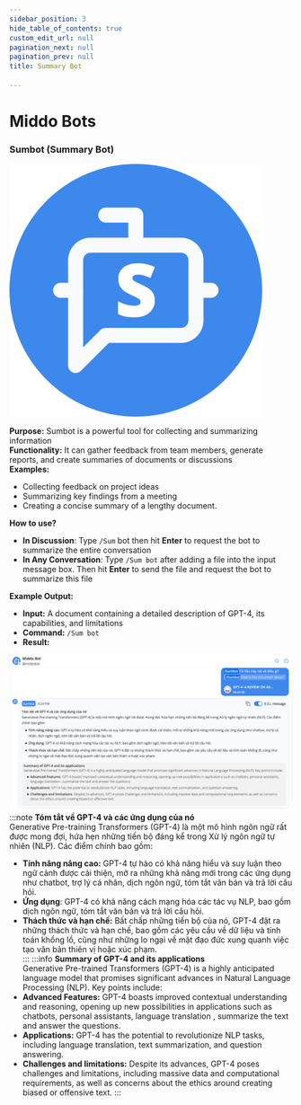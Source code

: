 ```yaml
---  
sidebar_position: 3  
hide_table_of_contents: true  
custom_edit_url: null  
pagination_next: null  
pagination_prev: null  
title: Summary Bot  
  
---  
```

# Middo Bots  
### Sumbot (Summary Bot)  
  
![](./img/middo-bots-1.svg)  
  
  
**Purpose:**  Sumbot is a powerful tool for collecting and summarizing information  
**Functionality:**  It can gather feedback from team members, generate reports, and create summaries of documents or discussions  
**Examples:**  
- Collecting feedback on project ideas  
- Summarizing key findings from a meeting  
- Creating a concise summary of a lengthy document.   
  
**How to use?**  
-  **In Discussion**: Type `/Sum` bot then hit **Enter** to request the bot to summarize the entire conversation  
-  **In Any Conversation**: Type `/Sum bot` after adding a file into the input message box. Then hit **Enter** to send the file and request the bot to summarize this file  
  
**Example Output:**  
- **Input:** A document containing a detailed description of GPT-4, its capabilities, and limitations  
- **Command:** `/Sum bot`  
- **Result:**  

![](./img/summary-bot-2.png)
:::note **Tóm tắt về GPT-4 và các ứng dụng của nó**  
Generative Pre-training Transformers (GPT-4) là một mô hình ngôn ngữ rất được mong đợi, hứa hẹn những tiến bộ đáng kể trong Xử lý ngôn ngữ tự nhiên (NLP). Các điểm chính bao gồm: 
- **Tính năng nâng cao:** GPT-4 tự hào có khả năng hiểu và suy luận theo ngữ cảnh được cải thiện, mở ra những khả năng mới trong các ứng dụng như chatbot, trợ lý cá nhân, dịch ngôn ngữ, tóm tắt văn bản và trả lời câu hỏi.
- **Ứng dụng**: GPT-4 có khả năng cách mạng hóa các tác vụ NLP, bao gồm dịch ngôn ngữ, tóm tắt văn bản và trả lời câu hỏi.
- **Thách thức và hạn chế:** Bất chấp những tiến bộ của nó, GPT-4 đặt ra những thách thức và hạn chế, bao gồm các yêu cầu về dữ liệu và tính toán khổng lồ, cũng như những lo ngại về mặt đạo đức xung quanh việc tạo văn bản thiên vị hoặc xúc phạm.  
:::
:::info **Summary of GPT-4 and its applications**  
Generative Pre-trained Transformers (GPT-4) is a highly anticipated language model that promises significant advances in Natural Language Processing (NLP). Key points include:
- **Advanced Features:** GPT-4 boasts improved contextual understanding and reasoning, opening up new possibilities in applications such as chatbots, personal assistants, language translation , summarize the text and answer the questions.
- **Applications:** GPT-4 has the potential to revolutionize NLP tasks, including language translation, text summarization, and question answering.
- **Challenges and limitations:** Despite its advances, GPT-4 poses challenges and limitations, including massive data and computational requirements, as well as concerns about the ethics around creating biased or offensive text.
:::